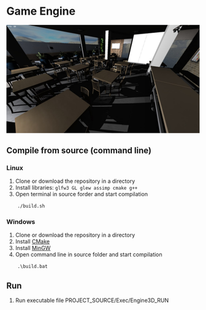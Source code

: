 # Game Engine

![alt text](screenshots/screen.jpg)​

## Compile from source (command line)

### Linux
1. Clone or download the repository in a directory
2. Install libraries: ```glfw3 GL glew assimp cmake g++```
3. Open terminal in source forder and start compilation
```cmd
    ./build.sh
```
### Windows
1. Clone or download the repository in a directory
2. Install [CMake](https://cmake.org/download/)
3. Install [MinGW](https://sourceforge.net/projects/mingw/)
4. Open command line in source folder and start compilation
```cmd
    .\build.bat
```

## Run
1. Run executable file PROJECT_SOURCE/Exec/Engine3D_RUN

